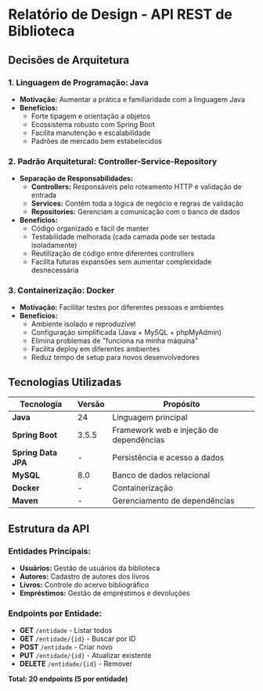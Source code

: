 # Relatório de Design - API REST de Biblioteca

## Decisões de Arquitetura

### **1. Linguagem de Programação: Java**
- **Motivação:** Aumentar a prática e familiaridade com a linguagem Java
- **Benefícios:** 
  - Forte tipagem e orientação a objetos
  - Ecossistema robusto com Spring Boot
  - Facilita manutenção e escalabilidade
  - Padrões de mercado bem estabelecidos

### **2. Padrão Arquitetural: Controller-Service-Repository**
- **Separação de Responsabilidades:**
  - **Controllers:** Responsáveis pelo roteamento HTTP e validação de entrada
  - **Services:** Contêm toda a lógica de negócio e regras de validação
  - **Repositories:** Gerenciam a comunicação com o banco de dados
- **Benefícios:**
  - Código organizado e fácil de manter
  - Testabilidade melhorada (cada camada pode ser testada isoladamente)
  - Reutilização de código entre diferentes controllers
  - Facilita futuras expansões sem aumentar complexidade desnecessária

### **3. Containerização: Docker**
- **Motivação:** Facilitar testes por diferentes pessoas e ambientes
- **Benefícios:**
  - Ambiente isolado e reproduzível
  - Configuração simplificada (Java + MySQL + phpMyAdmin)
  - Elimina problemas de "funciona na minha máquina"
  - Facilita deploy em diferentes ambientes
  - Reduz tempo de setup para novos desenvolvedores

## Tecnologias Utilizadas

| **Tecnologia** | **Versão** | **Propósito** |
|----------------|------------|---------------|
| **Java** | 24 | Linguagem principal |
| **Spring Boot** | 3.5.5 | Framework web e injeção de dependências |
| **Spring Data JPA** | - | Persistência e acesso a dados |
| **MySQL** | 8.0 | Banco de dados relacional |
| **Docker** | - | Containerização |
| **Maven** | - | Gerenciamento de dependências |

## Estrutura da API

### **Entidades Principais:**
- **Usuários:** Gestão de usuários da biblioteca
- **Autores:** Cadastro de autores dos livros
- **Livros:** Controle do acervo bibliográfico
- **Empréstimos:** Gestão de empréstimos e devoluções

### **Endpoints por Entidade:**
- **GET** `/entidade` - Listar todos
- **GET** `/entidade/{id}` - Buscar por ID
- **POST** `/entidade` - Criar novo
- **PUT** `/entidade/{id}` - Atualizar existente
- **DELETE** `/entidade/{id}` - Remover

**Total: 20 endpoints (5 por entidade)**
